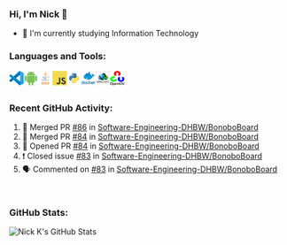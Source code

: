 ### Hi, I'm Nick 👋

- 🔭 I'm currently studying Information Technology
<!---
- 🌱 I’m currently learning to write good Code
- 🥅 Goals for 2021: Updating my App! [Darts Zähler (German)][app]
<br />
-->
### Languages and Tools:

<img align="left" alt="Visual Studio Code" width="26px" src="https://raw.githubusercontent.com/github/explore/80688e429a7d4ef2fca1e82350fe8e3517d3494d/topics/visual-studio-code/visual-studio-code.png" title="Visual Studio Code" />
<img align="left" alt="Android-Dev" width="26px" src="https://raw.githubusercontent.com/github/explore/80688e429a7d4ef2fca1e82350fe8e3517d3494d/topics/android/android.png" title="Android-Dev" />
<!---<img align="left" alt="Python" width="26px" src="https://raw.githubusercontent.com/Na1k/Na1k/master/icons/Expo.png" title="Python" />-->
<img align="left" alt="Java" width="26px" src="https://raw.githubusercontent.com/github/explore/80688e429a7d4ef2fca1e82350fe8e3517d3494d/topics/java/java.png" title="Java" />
<img align="left" alt="JavaScript" width="26px" src="https://raw.githubusercontent.com/github/explore/80688e429a7d4ef2fca1e82350fe8e3517d3494d/topics/javascript/javascript.png" title="JavaScript" />
<img align="left" alt="Python" width="26px" src="https://raw.githubusercontent.com/github/explore/80688e429a7d4ef2fca1e82350fe8e3517d3494d/topics/python/python.png" title="Python" />
<img align="left" alt="Docker" width="26px" src="https://raw.githubusercontent.com/github/explore/80688e429a7d4ef2fca1e82350fe8e3517d3494d/topics/docker/docker.png" title="Docker" />
<img align="left" alt="VMware" width="26px" src="https://raw.githubusercontent.com/Na1k/Na1k/master/icons/VMware.png" title="VMware" />
<img align="left" alt="OpenCV" width="26px" src="https://raw.githubusercontent.com/github/explore/80688e429a7d4ef2fca1e82350fe8e3517d3494d/topics/opencv/opencv.png" title="OpenCV" />

<br />
<br />

### Recent GitHub Activity:
<!--START_SECTION:activity-->
1. 🎉 Merged PR [#86](https://github.com/Software-Engineering-DHBW/BonoboBoard/pull/86) in [Software-Engineering-DHBW/BonoboBoard](https://github.com/Software-Engineering-DHBW/BonoboBoard)
2. 🎉 Merged PR [#84](https://github.com/Software-Engineering-DHBW/BonoboBoard/pull/84) in [Software-Engineering-DHBW/BonoboBoard](https://github.com/Software-Engineering-DHBW/BonoboBoard)
3. 💪 Opened PR [#84](https://github.com/Software-Engineering-DHBW/BonoboBoard/pull/84) in [Software-Engineering-DHBW/BonoboBoard](https://github.com/Software-Engineering-DHBW/BonoboBoard)
4. ❗️ Closed issue [#83](https://github.com/Software-Engineering-DHBW/BonoboBoard/issues/83) in [Software-Engineering-DHBW/BonoboBoard](https://github.com/Software-Engineering-DHBW/BonoboBoard)
5. 🗣 Commented on [#83](https://github.com/Software-Engineering-DHBW/BonoboBoard/issues/83) in [Software-Engineering-DHBW/BonoboBoard](https://github.com/Software-Engineering-DHBW/BonoboBoard)
<!--END_SECTION:activity-->

<br />

### GitHub Stats:
<img align="left" alt="Nick K's GitHub Stats" src="https://github-readme-stats.na1k.vercel.app/api?username=Na1k&count_private=true&show_icons=true&theme=radical&include_all_commits=true" />

[app]: https://play.google.com/store/apps/details?id=de.significant.darts
